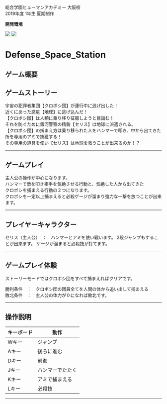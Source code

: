 
総合学園ヒューマンアカデミー 大阪校  
2019年度 1年生 夏期制作

**開発環境**

[![](https://img.shields.io/badge/VisualStudio-2019%20Community-blue.svg)](https://visualstudio.microsoft.com/ja/thank-you-downloading-visual-studio-imagine/?sku=Community&rel=15&rr=https%3A%2F%2Fimagine.microsoft.com%2Fja-jp%2FCatalog%2FProduct%2F530#)
[![](https://img.shields.io/badge/DirectX-9.0c-green.svg)](https://www.microsoft.com/en-us/download/confirmation.aspx?id=6812) 


# Defense_Space_Station

## ゲーム概要

## ゲームストーリー

宇宙の犯罪者集団【クロボシ団】が連行中に逃げ出した！  
近くにあった惑星【地球】に逃げ込んだ！  
【クロボシ団】は人類に乗り移り征服しようと目論む！  
それを防ぐために銀河警察の精鋭【セリス】は地球に派遣される。  
【クロボシ団】の捕まえ方は乗り移られた人をハンマーで叩き、中から出てきた所を専用のアミで捕獲する！  
その専用の道具を使い【セリス】は地球を救うことが出来るのか！？

---

## ゲームプレイ

主人公の操作が中心になります。  
ハンマーで敵を叩き相手を気絶させる行動と、気絶した人から出てきた  
クロボシを捕まえる行動の２つになります。  
クロボシを一定以上捕まえると必殺ゲージが溜まり強力な一撃を放つことが出来ます。

---

## プレイヤーキャラクター

セリス（主人公）　：　ハンマーとアミを使い戦います。
2段ジャンプもすることが出来ます。
ゲージが溜まると必殺技が打てます。

---

## ゲームプレイ体験

ストーリーモードではクロボシ団をすべて捕まえればクリアです。

勝利条件　：　クロボシ団の団員全てを人間の体から追い出して捕まえる  
敗北条件　：　主人公の体力が０になれば敗北です。

---

## 操作説明

|キーボード|動作|
|---|---|
|Wキー|     ジャンプ|
|Aキー|     後ろに進む|
|Dキー|     前進|
|Jキー|     ハンマーでたたく|
|Kキー|     アミで捕まえる|
|Lキー|     必殺技|

---
